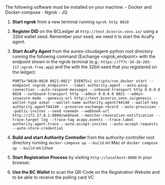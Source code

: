 The following software must be installed on your machine:
    - Docker and Docker-compose
    - Ngrok
    - JQ

1. **Start ngrok** from a new terminal running `ngrok http 8020`

2. **Register DID** on the BCLedger at `http://test.bcovrin.vonx.io/` using a 32bit wallet seed. Remember your seed, we need it to start the AcaPy agent.

3. **Start AcaPy Agent** from the auries-cloudagent-python root directory running the following command (Exchange <ngrok_endpoint> with the endpoint shown in the ngrok terminal (e.g.: `https://7f7c-34-16-203-117.ngrok-free.app`) and the <seed> with the 32bit-seed that you registered on the ledger):

    `PORTS="8020:8020 8021:8021" EVENTS=1 scripts/run_docker start --endpoint <ngrok_endpoint> --label authority.agent --auto-ping-connection --auto-respond-messages --inbound-transport http 0.0.0.0 8020 --outbound-transport http --admin 0.0.0.0 8021 --admin-insecure-mode --genesis-url http://test.bcovrin.vonx.io/genesis --wallet-type askar --wallet-name authority.agent744140 --wallet-key authority.agent744140 --preserve-exchange-record --auto-provision --public-invites --seed <seeed> --webhook-url http://172.17.0.1:8000/webhook --monitor-revocation-notification --trace-target log --trace-tag acapy.events --trace-label authority.agent.trace --auto-accept-invites --auto-accept-requests --auto-store-credential`

4. **Build and start Authority Controller** from the authority-controller root directory running `docker-compose up --build` on Mac or `docker compose up --build` on Linux

5. **Start Registration Process** by visiting `http://localhost:8000` in your browser.

6. **Use the BC Wallet** to scan the QR-Code on the Registration Website and to be able to receive the polling card VC